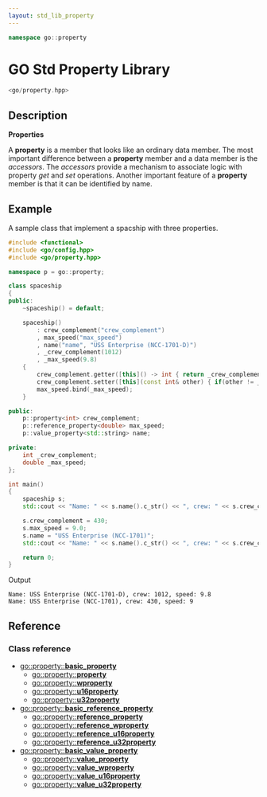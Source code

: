 ```yaml
---
layout: std_lib_property
---
```


```c++
namespace go::property
```

# GO Std Property Library

```c++
<go/property.hpp>
```

## Description

**Properties**

A **property** is a member that looks like an ordinary data member. The most important
difference between a **property** member and a data member is the *accessors*. The
*accessors* provide a mechanism to associate logic with property *get* and *set*
operations. Another important feature of a **property** member is that it can be
identified by name.

## Example

A sample class that implement a spacship with three properties.

```c++
#include <functional>
#include <go/config.hpp>
#include <go/property.hpp>

namespace p = go::property;

class spaceship
{
public:
    ~spaceship() = default;

    spaceship()
        : crew_complement("crew_complement")
        , max_speed("max_speed")
        , name("name", "USS Enterprise (NCC-1701-D)")
        , _crew_complement(1012)
        , _max_speed(9.8)
    {
        crew_complement.getter([this]() -> int { return _crew_complement; });
        crew_complement.setter([this](const int& other) { if(other != _crew_complement) { _crew_complement = other; } });
        max_speed.bind(_max_speed);
    }

public:
    p::property<int> crew_complement;
    p::reference_property<double> max_speed;
    p::value_property<std::string> name;

private:
    int _crew_complement;
    double _max_speed;
};

int main()
{
    spaceship s;
    std::cout << "Name: " << s.name().c_str() << ", crew: " << s.crew_complement << ", speed: " << s.max_speed << std::endl;

    s.crew_complement = 430;
    s.max_speed = 9.0;
    s.name = "USS Enterprise (NCC-1701)";
    std::cout << "Name: " << s.name().c_str() << ", crew: " << s.crew_complement << ", speed: " << s.max_speed << std::endl;

    return 0;
}
```

Output

```
Name: USS Enterprise (NCC-1701-D), crew: 1012, speed: 9.8
Name: USS Enterprise (NCC-1701), crew: 430, speed: 9
```

## Reference

### Class reference

* [go\::property\::**basic_property**](./class_template_basic_property.html)
  * [go\::property\::**property**](./class_template_basic_property.html)
  * [go\::property\::**wproperty**](./class_template_basic_property.html)
  * [go\::property\::**u16property**](./class_template_basic_property.html)
  * [go\::property\::**u32property**](./class_template_basic_property.html)
* [go\::property\::**basic_reference_property**](./class_template_basic_reference_property.html)
  * [go\::property\::**reference_property**](./class_template_basic_reference_property.html)
  * [go\::property\::**reference_wproperty**](./class_template_basic_reference_property.html)
  * [go\::property\::**reference_u16property**](./class_template_basic_reference_property.html)
  * [go\::property\::**reference_u32property**](./class_template_basic_reference_property.html)
* [go\::property\::**basic_value_property**](./class_template_basic_value_property.html)
  * [go\::property\::**value_property**](./class_template_basic_value_property.html)
  * [go\::property\::**value_wproperty**](./class_template_basic_value_property.html)
  * [go\::property\::**value_u16property**](./class_template_basic_value_property.html)
  * [go\::property\::**value_u32property**](./class_template_basic_value_property.html)

